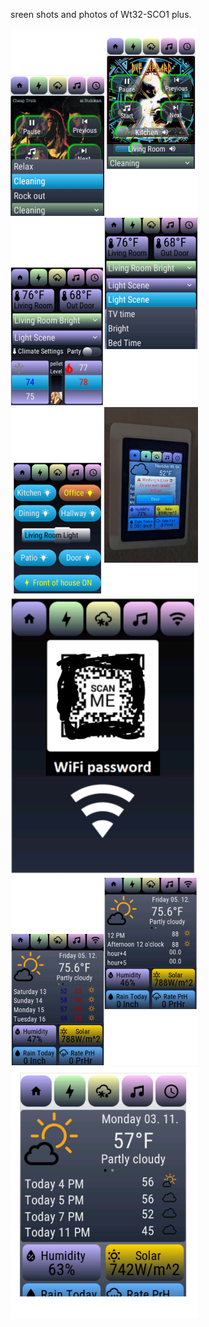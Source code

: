 sreen shots and photos of Wt32-SCO1 plus.

<img src="InShot_20230510_163903479.jpg" width="300">
<img src="InShot_20230510_164054621.jpg" width="300">
<img src="InShot_20230510_164452357.jpg" width="300">
<img src="Screenshot_20230512-124534~2.png" width="300">
<img src="InShot_20230512_132713014.jpg" width="300">
<img src="workingweather.png" width="300">
